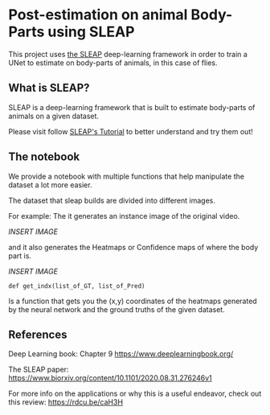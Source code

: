 # Post-estimation on animal Body-Parts using SLEAP

This project uses [the SLEAP](https://sleap.ai) deep-learning framework in order
to train a UNet to estimate on body-parts of animals, in this case of flies.

## What is SLEAP?

SLEAP is a deep-learning framework that is built to estimate body-parts of animals
on a given dataset.

Please visit follow [SLEAP's Tutorial](https://sleap.ai/tutorials/tutorial.html)
to better understand and try them out!

## The notebook

We provide a notebook with multiple functions that help manipulate the dataset
a lot more easier.

The dataset that sleap builds are divided into different images.

For example:
The it generates an instance image of the original video.

*INSERT IMAGE* 

and it also generates the Heatmaps or Confidence maps of where the 
body part is.

*INSERT IMAGE*
```
def get_indx(list_of_GT, list_of_Pred)
```
Is a function that gets you the (x,y) coordinates of the heatmaps
generated by the neural network and the ground truths of the given
dataset.

## References
Deep Learning book: Chapter 9
https://www.deeplearningbook.org/

The SLEAP paper:
https://www.biorxiv.org/content/10.1101/2020.08.31.276246v1

For more info on the applications or why this is a useful endeavor, check out this review:
https://rdcu.be/caH3H
